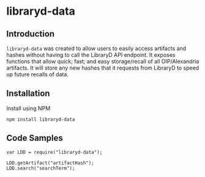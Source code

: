# libraryd-data

## Introduction

`libraryd-data` was created to allow users to easily access artifacts and hashes without having to call the LibraryD API endpoint. It exposes functions that allow quick; fast; and easy storage/recall of all OIP/Alexandria artifacts. It will store any new hashes that it requests from LibraryD to speed up future recalls of data.

## Installation

Install using NPM

`npm install libraryd-data`

## Code Samples

```
var LDD = require("libraryd-data");

LDD.getArtifact("artifactHash");
LDD.search("searchTerm");
```